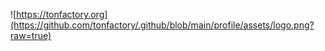 ![https://tonfactory.org](https://github.com/tonfactory/.github/blob/main/profile/assets/logo.png?raw=true)

